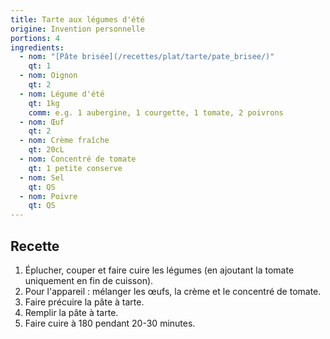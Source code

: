 ```yaml
---
title: Tarte aux légumes d'été
origine: Invention personnelle
portions: 4
ingredients:
  - nom: "[Pâte brisée](/recettes/plat/tarte/pate_brisee/)"
    qt: 1
  - nom: Oignon
    qt: 2
  - nom: Légume d'été
    qt: 1kg
    comm: e.g. 1 aubergine, 1 courgette, 1 tomate, 2 poivrons
  - nom: Œuf
    qt: 2
  - nom: Crème fraîche
    qt: 20cL
  - nom: Concentré de tomate
    qt: 1 petite conserve
  - nom: Sel
    qt: QS
  - nom: Poivre
    qt: QS
---
```


Recette
-------

1. Éplucher, couper et faire cuire les légumes (en ajoutant la tomate uniquement en fin de cuisson).
2. Pour l'appareil : mélanger les œufs, la crème et le concentré de tomate.
3. Faire précuire la pâte à tarte.
4. Remplir la pâte à tarte.
5. Faire cuire à 180 pendant 20-30 minutes.
